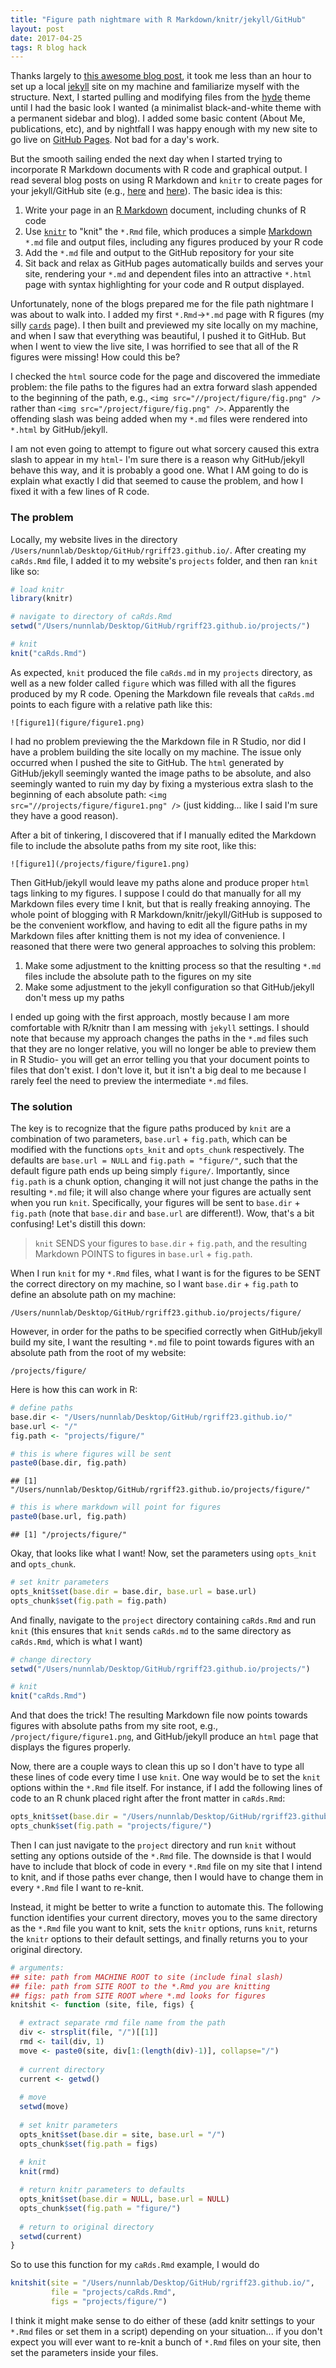 ```yaml
---
title: "Figure path nightmare with R Markdown/knitr/jekyll/GitHub"
layout: post
date: 2017-04-25
tags: R blog hack
---
```


Thanks largely to [this awesome blog post](http://programminghistorian.org/lessons/building-static-sites-with-jekyll-github-pages), it took me less than an hour to set up a local [jekyll](https://jekyllrb.com/) site on my machine and familiarize myself with the structure. Next, I started pulling and modifying files from the [hyde](https://github.com/poole/hyde) theme until I had the basic look I wanted (a minimalist black-and-white theme with a permanent sidebar and blog). I added some basic content (About Me, publications, etc), and by nightfall I was happy enough with my new site to go live on [GitHub Pages](https://pages.github.com/). Not bad for a day's work. 

But the smooth sailing ended the next day when I started trying to incorporate R Markdown documents with R code and graphical output. I read several blog posts on using R Markdown and `knitr` to create pages for your jekyll/GitHub site (e.g., [here](https://rgriff23.github.io/) and [here](https://nicolewhite.github.io/2015/02/07/r-blogging-with-rmarkdown-knitr-jekyll.html)). The basic idea is this: 

1. Write your page in an [R Markdown](http://rmarkdown.rstudio.com/) document, including chunks of R code
2. Use [`knitr`](https://yihui.name/knitr/) to "knit" the `*.Rmd` file, which produces a simple [Markdown](http://www.markdowntutorial.com/) `*.md` file and output files, including any figures produced by your R code
3. Add the `*.md` file and output to the GitHub repository for your site
4. Sit back and relax as GitHub pages automatically builds and serves your site, rendering your `*.md` and dependent files into an attractive `*.html` page with syntax highlighting for your code and R output displayed.

Unfortunately, none of the blogs prepared me for the file path nightmare I was about to walk into. I added my first `*.Rmd`->`*.md` page with R figures (my silly [`cards`](https://rgriff23.github.io/projects/caRds) page). I then built and previewed my site locally on my machine, and when I saw that everything was beautiful, I pushed it to GitHub. But when I went to view the live site, I was horrified to see that all of the R figures were missing! How could this be?

I checked the `html` source code for the page and discovered the immediate problem: the file paths to the figures had an extra forward slash appended to the beginning of the path, e.g., `<img src="//project/figure/fig.png" />` rather than `<img src="/project/figure/fig.png" />`. Apparently the offending slash was being added when my `*.md` files were rendered into `*.html` by GitHub/jekyll. 

I am not even going to attempt to figure out what sorcery caused this extra slash to appear in my `html`- I'm sure there is a reason why GitHub/jekyll behave this way, and it is probably a good one. What I AM going to do is explain what exactly I did that seemed to cause the problem, and how I fixed it with a few lines of R code.  

### The problem

Locally, my website lives in the directory `/Users/nunnlab/Desktop/GitHub/rgriff23.github.io/`. After creating my `caRds.Rmd` file, I added it to my website's `projects` folder, and then ran `knit` like so:


```r
# load knitr
library(knitr)

# navigate to directory of caRds.Rmd
setwd("/Users/nunnlab/Desktop/GitHub/rgriff23.github.io/projects/")

# knit
knit("caRds.Rmd")
```

As expected, `knit` produced the file `caRds.md` in my `projects` directory, as well as a new folder called `figure` which was filled with all the figures produced by my R code. Opening the Markdown file reveals that `caRds.md` points to each figure with a relative path like this:

```
![figure1](figure/figure1.png)
```

I had no problem previewing the the Markdown file in R Studio, nor did I have a problem building the site locally on my machine. The issue only occurred when I pushed the site to GitHub. The `html` generated by GitHub/jekyll seemingly wanted the image paths to be absolute, and also seemingly wanted to ruin my day by fixing a mysterious extra slash to the beginning of each absolute path: `<img src="//projects/figure/figure1.png" />` (just kidding... like I said I'm sure they have a good reason). 

After a bit of tinkering, I discovered that if I manually edited the Markdown file to include the absolute paths from my site root, like this:

```
![figure1](/projects/figure/figure1.png)
```

Then GitHub/jekyll would leave my paths alone and produce proper `html` tags linking to my figures. I suppose I could do that manually for all my Markdown files every time I knit, but that is really freaking annoying. The whole point of blogging with R Markdown/knitr/jekyll/GitHub is supposed to be the convenient workflow, and having to edit all the figure paths in my Markdown files after knitting them is not my idea of convenience. I reasoned that there were two general approaches to solving this problem:

1. Make some adjustment to the knitting process so that the resulting `*.md` files include the absolute path to the figures on my site
2. Make some adjustment to the jekyll configuration so that GitHub/jekyll don't mess up my paths

I ended up going with the first approach, mostly because I am more comfortable with R/knitr than I am messing with `jekyll` settings. I should note that because my approach changes the paths in the `*.md` files such that they are no longer relative, you will no longer be able to preview them in R Studio- you will get an error telling you that your document points to files that don't exist. I don't love it, but it isn't a big deal to me because I rarely feel the need to preview the intermediate `*.md` files.

### The solution

The key is to recognize that the figure paths produced by `knit` are a combination of two parameters, `base.url` + `fig.path`, which can be modified with the functions `opts_knit` and `opts_chunk` respectively. The defaults are `base.url = NULL` and `fig.path = "figure/"`, such that the default figure path ends up being simply `figure/`. Importantly, since `fig.path` is a chunk option, changing it will not just change the paths in the resulting `*.md` file; it will also change where your figures are actually sent when you run `knit`. Specifically, your figures will be sent to `base.dir` + `fig.path` (note that `base.dir` and `base.url` are different!). Wow, that's a bit confusing! Let's distill this down:

> `knit` SENDS your figures to `base.dir` + `fig.path`, and the resulting Markdown POINTS to figures in `base.url` + `fig.path`. 

When I run `knit` for my `*.Rmd` files, what I want is for the figures to be SENT the correct directory on my machine, so I want `base.dir` + `fig.path` to define an absolute path on my machine:

`/Users/nunnlab/Desktop/GitHub/rgriff23.github.io/projects/figure/`

However, in order for the paths to be specified correctly when GitHub/jekyll build my site, I want the resulting `*.md` file to point towards figures with an absolute path from the root of my website:

`/projects/figure/`

Here is how this can work in R:


```r
# define paths
base.dir <- "/Users/nunnlab/Desktop/GitHub/rgriff23.github.io/"
base.url <- "/"
fig.path <- "projects/figure/"

# this is where figures will be sent
paste0(base.dir, fig.path)
```

```
## [1] "/Users/nunnlab/Desktop/GitHub/rgriff23.github.io/projects/figure/"
```

```r
# this is where markdown will point for figures
paste0(base.url, fig.path)
```

```
## [1] "/projects/figure/"
```

Okay, that looks like what I want! Now, set the parameters using `opts_knit` and `opts_chunk`.


```r
# set knitr parameters
opts_knit$set(base.dir = base.dir, base.url = base.url)
opts_chunk$set(fig.path = fig.path) 
```

And finally, navigate to the `project` directory containing `caRds.Rmd` and run `knit` (this ensures that `knit` sends `caRds.md` to the same directory as `caRds.Rmd`, which is what I want)


```r
# change directory
setwd("/Users/nunnlab/Desktop/GitHub/rgriff23.github.io/projects/")

# knit
knit("caRds.Rmd") 
```

And that does the trick! The resulting Markdown file now points towards figures with absolute paths from my site root, e.g., `/project/figure/figure1.png`, and GitHub/jekyll produce an `html` page that displays the figures properly.

Now, there are a couple ways to clean this up so I don't have to type all these lines of code every time I use `knit`. One way would be to set the `knit` options within the `*.Rmd` file itself. For instance, if I add the following lines of code to an R chunk placed right after the front matter in `caRds.Rmd`:


```r
opts_knit$set(base.dir = "/Users/nunnlab/Desktop/GitHub/rgriff23.github.io/", base.url = "/")
opts_chunk$set(fig.path = "projects/figure/")
```

Then I can just navigate to the `project` directory and run `knit` without setting any options outside of the `*.Rmd` file. The downside is that I would have to include that block of code in every `*.Rmd` file on my site that I intend to knit, and if those paths ever change, then I would have to change them in every `*.Rmd` file I want to re-knit. 

Instead, it might be better to write a function to automate this. The following function identifies your current directory, moves you to the same directory as the `*.Rmd` file you want to knit, sets the `knitr` options, runs `knit`, returns the `knitr` options to their default settings, and finally returns you to your original directory. 


```r
# arguments:
## site: path from MACHINE ROOT to site (include final slash)
## file: path from SITE ROOT to the *.Rmd you are knitting
## figs: path from SITE ROOT where *.md looks for figures
knitshit <- function (site, file, figs) {

  # extract separate rmd file name from the path
  div <- strsplit(file, "/")[[1]]
  rmd <- tail(div, 1)
  move <- paste0(site, div[1:(length(div)-1)], collapse="/")
  
  # current directory
  current <- getwd()
  
  # move
  setwd(move)
  
  # set knitr parameters
  opts_knit$set(base.dir = site, base.url = "/")
  opts_chunk$set(fig.path = figs) 
  
  # knit
  knit(rmd)

  # return knitr parameters to defaults
  opts_knit$set(base.dir = NULL, base.url = NULL)
  opts_chunk$set(fig.path = "figure/")
  
  # return to original directory
  setwd(current)
}
```

So to use this function for my `caRds.Rmd` example, I would do


```r
knitshit(site = "/Users/nunnlab/Desktop/GitHub/rgriff23.github.io/",
         file = "projects/caRds.Rmd",
         figs = "projects/figure/")
```

I think it might make sense to do either of these (add knitr settings to your `*.Rmd` files or set them in a script) depending on your situation... if you don't expect you will ever want to re-knit a bunch of `*.Rmd` files on your site, then set the parameters inside your files.
